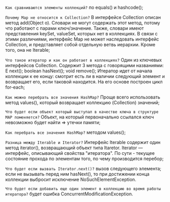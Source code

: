 `Как сравниваются элементы коллекций?`
по equals() и hashcode();

`Почему Мар не относится к Collection?`
В интерфейсе Collection описан метод add(Object o). Словари не могут содержать этот метод, потому что работают с парами ключ/значение. Также, словари имеют представления keySet, valueSet, которых нет в коллекциях. В связи с этими различиями, интерфейс Map не может наследовать интерфейс Collection, и представляет собой отдельную ветвь иерархии. Кроме того, она не Iterable;

`Что такое итератор и как он работает в коллекциях?`
Один из ключевых интерфейсов Collection. Содержит 3 метода с говорящими названиями: E next(); boolean hasNext(); void remove(); Итератор идет от начала коллекции к ее концу: смотрит есть ли в наличии следующий элемент и возвращает его, если таковой находится. На его основе построен цикл for-each;

`Как можно перебрать все значения HashMap?`
Проще всего использовать метод values(), который возвращает коллекцию (Collection) значений;

`Что будет если объект который выступал в качестве ключа в структуре MAP поменяется?`
Объект, на который первоначально ссылался ключ невозможно будет найти => утечки памяти;

`Как перебрать все значения HashMap?`
методом values();

`Разница между Iterable и Iterator?`
Интерфейс Iterable содержит один метод iterator(), возвращающий объект типа Itaretor. Iterator — интерфейс, описывающий свойства "итератора". По сути - текущее состояние прохода по элементам того, по чему производится перебор;

`Что будет если вызвать Iterator.next()?`
вызов следующего элемента; если не вызывать перед ним hasNext(), то при достижении конца коллекции выбросит исключение NoSuchElementException.

`Что будет если добавить еще один элемент в коллекцию во время работы итератора?`
будет ошибка ConcurrentModificationException.

